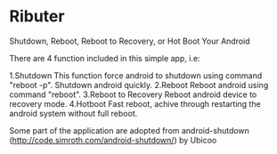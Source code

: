 Ributer
=======

Shutdown, Reboot, Reboot to Recovery, or Hot Boot Your Android

There are 4 function included in this simple app, i.e:

1.Shutdown This function force android to shutdown using command "reboot -p". Shutdown android quickly.
2.Reboot Reboot android using command "reboot".
3.Reboot to Recovery Reboot android device to recovery mode.
4.Hotboot Fast reboot, achive through restarting the android system without full reboot.

Some part of the application are adopted from android-shutdown (http://code.simroth.com/android-shutdown/) by Ubicoo
